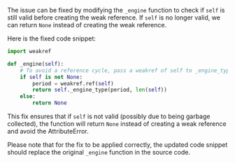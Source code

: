 The issue can be fixed by modifying the `_engine` function to check if `self` is still valid before creating the weak reference. If `self` is no longer valid, we can return `None` instead of creating the weak reference.

Here is the fixed code snippet:

```python
import weakref

def _engine(self):
    # To avoid a reference cycle, pass a weakref of self to _engine_type.
    if self is not None:
        period = weakref.ref(self)
        return self._engine_type(period, len(self))
    else:
        return None
```

This fix ensures that if `self` is not valid (possibly due to being garbage collected), the function will return `None` instead of creating a weak reference and avoid the AttributeError.

Please note that for the fix to be applied correctly, the updated code snippet should replace the original `_engine` function in the source code.